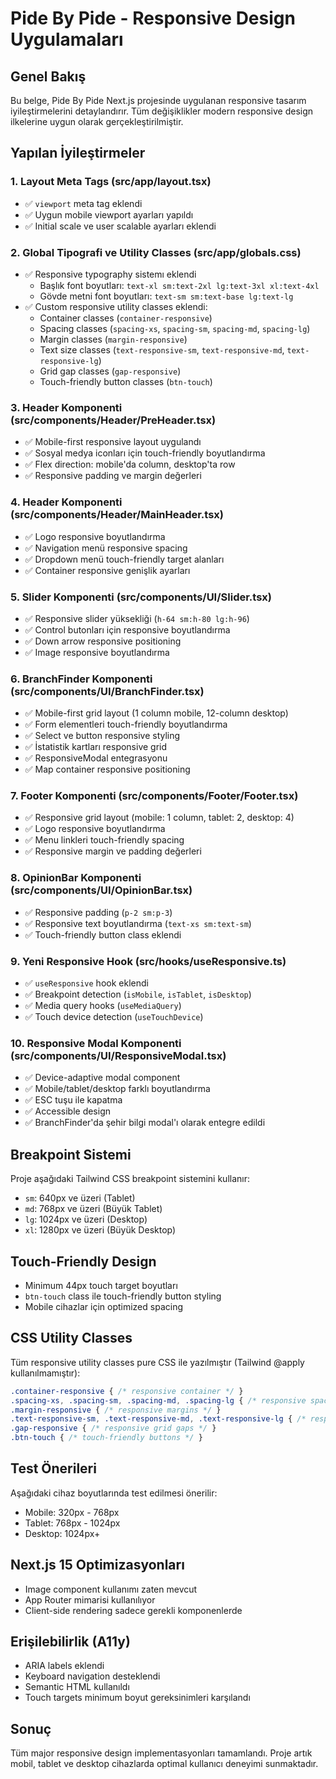 # Pide By Pide - Responsive Design Uygulamaları

## Genel Bakış
Bu belge, Pide By Pide Next.js projesinde uygulanan responsive tasarım iyileştirmelerini detaylandırır. Tüm değişiklikler modern responsive design ilkelerine uygun olarak gerçekleştirilmiştir.

## Yapılan İyileştirmeler

### 1. Layout Meta Tags (src/app/layout.tsx)
- ✅ `viewport` meta tag eklendi
- ✅ Uygun mobile viewport ayarları yapıldı
- ✅ Initial scale ve user scalable ayarları eklendi

### 2. Global Tipografi ve Utility Classes (src/app/globals.css)
- ✅ Responsive typography sistemı eklendi
  - Başlık font boyutları: `text-xl sm:text-2xl lg:text-3xl xl:text-4xl`
  - Gövde metni font boyutları: `text-sm sm:text-base lg:text-lg`
- ✅ Custom responsive utility classes eklendi:
  - Container classes (`container-responsive`)
  - Spacing classes (`spacing-xs`, `spacing-sm`, `spacing-md`, `spacing-lg`)
  - Margin classes (`margin-responsive`)
  - Text size classes (`text-responsive-sm`, `text-responsive-md`, `text-responsive-lg`)
  - Grid gap classes (`gap-responsive`)
  - Touch-friendly button classes (`btn-touch`)

### 3. Header Komponenti (src/components/Header/PreHeader.tsx)
- ✅ Mobile-first responsive layout uygulandı
- ✅ Sosyal medya iconları için touch-friendly boyutlandırma
- ✅ Flex direction: mobile'da column, desktop'ta row
- ✅ Responsive padding ve margin değerleri

### 4. Header Komponenti (src/components/Header/MainHeader.tsx)
- ✅ Logo responsive boyutlandırma
- ✅ Navigation menü responsive spacing
- ✅ Dropdown menü touch-friendly target alanları
- ✅ Container responsive genişlik ayarları

### 5. Slider Komponenti (src/components/UI/Slider.tsx)
- ✅ Responsive slider yüksekliği (`h-64 sm:h-80 lg:h-96`)
- ✅ Control butonları için responsive boyutlandırma
- ✅ Down arrow responsive positioning
- ✅ Image responsive boyutlandırma

### 6. BranchFinder Komponenti (src/components/UI/BranchFinder.tsx)
- ✅ Mobile-first grid layout (1 column mobile, 12-column desktop)
- ✅ Form elementleri touch-friendly boyutlandırma
- ✅ Select ve button responsive styling
- ✅ İstatistik kartları responsive grid
- ✅ ResponsiveModal entegrasyonu
- ✅ Map container responsive positioning

### 7. Footer Komponenti (src/components/Footer/Footer.tsx)
- ✅ Responsive grid layout (mobile: 1 column, tablet: 2, desktop: 4)
- ✅ Logo responsive boyutlandırma
- ✅ Menu linkleri touch-friendly spacing
- ✅ Responsive margin ve padding değerleri

### 8. OpinionBar Komponenti (src/components/UI/OpinionBar.tsx)
- ✅ Responsive padding (`p-2 sm:p-3`)
- ✅ Responsive text boyutlandırma (`text-xs sm:text-sm`)
- ✅ Touch-friendly button class eklendi

### 9. Yeni Responsive Hook (src/hooks/useResponsive.ts)
- ✅ `useResponsive` hook eklendi
- ✅ Breakpoint detection (`isMobile`, `isTablet`, `isDesktop`)
- ✅ Media query hooks (`useMediaQuery`)
- ✅ Touch device detection (`useTouchDevice`)

### 10. Responsive Modal Komponenti (src/components/UI/ResponsiveModal.tsx)
- ✅ Device-adaptive modal component
- ✅ Mobile/tablet/desktop farklı boyutlandırma
- ✅ ESC tuşu ile kapatma
- ✅ Accessible design
- ✅ BranchFinder'da şehir bilgi modal'ı olarak entegre edildi

## Breakpoint Sistemi
Proje aşağıdaki Tailwind CSS breakpoint sistemini kullanır:
- `sm`: 640px ve üzeri (Tablet)
- `md`: 768px ve üzeri (Büyük Tablet)
- `lg`: 1024px ve üzeri (Desktop)
- `xl`: 1280px ve üzeri (Büyük Desktop)

## Touch-Friendly Design
- Minimum 44px touch target boyutları
- `btn-touch` class ile touch-friendly button styling
- Mobile cihazlar için optimized spacing

## CSS Utility Classes
Tüm responsive utility classes pure CSS ile yazılmıştır (Tailwind @apply kullanılmamıştır):
```css
.container-responsive { /* responsive container */ }
.spacing-xs, .spacing-sm, .spacing-md, .spacing-lg { /* responsive spacing */ }
.margin-responsive { /* responsive margins */ }
.text-responsive-sm, .text-responsive-md, .text-responsive-lg { /* responsive text */ }
.gap-responsive { /* responsive grid gaps */ }
.btn-touch { /* touch-friendly buttons */ }
```

## Test Önerileri
Aşağıdaki cihaz boyutlarında test edilmesi önerilir:
- Mobile: 320px - 768px
- Tablet: 768px - 1024px
- Desktop: 1024px+

## Next.js 15 Optimizasyonları
- Image component kullanımı zaten mevcut
- App Router mimarisi kullanılıyor
- Client-side rendering sadece gerekli komponenlerde

## Erişilebilirlik (A11y)
- ARIA labels eklendi
- Keyboard navigation desteklendi
- Semantic HTML kullanıldı
- Touch targets minimum boyut gereksinimleri karşılandı

## Sonuç
Tüm major responsive design implementasyonları tamamlandı. Proje artık mobil, tablet ve desktop cihazlarda optimal kullanıcı deneyimi sunmaktadır.
